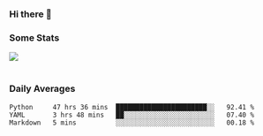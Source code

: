 ### Hi there 👋

<!--
**haruishi43/haruishi43** is a ✨ _special_ ✨ repository because its `README.md` (this file) appears on your GitHub profile.

Here are some ideas to get you started:

- 🔭 I’m currently working on ...
- 🌱 I’m currently learning ...
- 👯 I’m looking to collaborate on ...
- 🤔 I’m looking for help with ...
- 💬 Ask me about ...
- 📫 How to reach me: ...
- 😄 Pronouns: ...
- ⚡ Fun fact: ...
-->

### Some Stats
<div>
  <img align="center" src="https://github-readme-stats.vercel.app/api?username=haruishi43&count_private=true&show_icons=true" />
</div>

</br>

### Daily Averages

<!--START_SECTION:waka-->
```text
Python     47 hrs 36 mins  ███████████████████████░░   92.41 % 
YAML       3 hrs 48 mins   ██░░░░░░░░░░░░░░░░░░░░░░░   07.40 % 
Markdown   5 mins          ░░░░░░░░░░░░░░░░░░░░░░░░░   00.18 % 
```
<!--END_SECTION:waka-->
